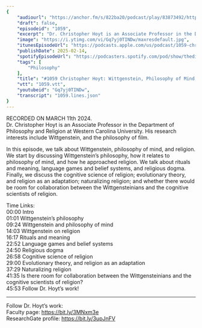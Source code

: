```yaml
---
{
	"audiourl": "https://anchor.fm/s/822ba20/podcast/play/83873492/https%3A%2F%2Fd3ctxlq1ktw2nl.cloudfront.net%2Fstaging%2F2024-2-11%2F0d51dcdd-dbf8-d7bd-02a5-2de011b0d90d.m4a",
	"draft": false,
	"episodeid": "1059",
	"excerpt": "Dr. Christopher Hoyt is an Associate Professor in the Department of Philosophy and Religion at Western Carolina University. His research interests include Wittgenstein, and the philosophy of film.",
	"image": "https://i.ytimg.com/vi/Gq7yj0TINDw/maxresdefault.jpg",
	"itunesEpisodeUrl": "https://podcasts.apple.com/us/podcast/1059-christopher-hoyt-wittgenstein-philosophy-of/id1451347236?i=1000692325591&uo=4",
	"publishDate": 2025-02-14,
	"spotifyEpisodeUrl": "https://podcasters.spotify.com/pod/show/thedissenter/episodes/1059-Christopher-Hoyt-Wittgenstein--Philosophy-of-Mind--and-Religion-e2gu48k",
	"tags": [
		"Philosophy"
	],
	"title": "#1059 Christopher Hoyt: Wittgenstein, Philosophy of Mind, and Religion",
	"vtt": "1059.vtt",
	"youtubeid": "Gq7yj0TINDw",
	"transcript": "1059.lines.json"
}
---
```

RECORDED ON MARCH 11th 2024.  
Dr. Christopher Hoyt is an Associate Professor in the Department of Philosophy and Religion at Western Carolina University. His research interests include Wittgenstein, and the philosophy of film.

In this episode, we talk about Wittgenstein, philosophy of mind, and religion. We start by discussing Wittgenstein’s philosophy, how it relates to philosophy of mind, and how he approached religion. We talk about rituals and meaning, language games and belief systems, and religious dogma. Finally, we discuss the cognitive science of religion; evolutionary theory, and religion as an adaptation; naturalizing religion; and whether there would be room for collaboration between the Wittgensteinians and the cognitive scientists of religion.

Time Links:  
<time>00:00</time> Intro  
<time>01:01</time> Wittgenstein’s philosophy  
<time>09:24</time> Wittgenstein and philosophy of mind  
<time>14:03</time> Wittgenstein on religion  
<time>16:17</time> Rituals and meaning  
<time>22:52</time> Language games and belief systems  
<time>24:50</time> Religious dogma  
<time>26:58</time> Cognitive science of religion  
<time>29:00</time> Evolutionary theory, and religion as an adaptation  
<time>37:29</time> Naturalizing religion  
<time>41:35</time> Is there room for collaboration between the Wittgensteinians and the cognitive scientists of religion?  
<time>45:53</time> Follow Dr. Hoyt’s work!

---

Follow Dr. Hoyt’s work:  
Faculty page: https://bit.ly/3MNxm3e  
ResearchGate profile: https://bit.ly/3upJnFV
